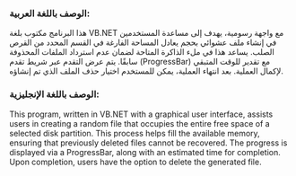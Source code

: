 ### الوصف باللغة العربية:
هذا البرنامج مكتوب بلغة VB.NET
 مع واجهة رسومية، يهدف إلى مساعدة المستخدمين في إنشاء ملف عشوائي بحجم يعادل المساحة الفارغة في القسم المحدد من القرص الصلب. يساعد هذا في ملء الذاكرة المتاحة لضمان عدم استرداد الملفات المحذوفة سابقًا.
 يتم عرض التقدم عبر شريط تقدم (ProgressBar) مع تقدير للوقت المتبقي لإكمال العملية. بعد انتهاء العملية، يمكن للمستخدم اختيار حذف الملف الذي تم إنشاؤه.

### الوصف باللغة الإنجليزية:
This program, written in VB.NET with a graphical user interface, assists users in creating a random file that occupies the entire free space of a selected disk partition. This process helps fill the available memory,
 ensuring that previously deleted files cannot be recovered. The progress is displayed via a ProgressBar, along with an estimated time for completion. Upon completion, users have the option to delete the generated file.
